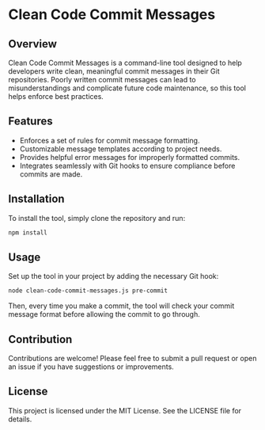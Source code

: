 # Clean Code Commit Messages

## Overview
Clean Code Commit Messages is a command-line tool designed to help developers write clean, meaningful commit messages in their Git repositories. Poorly written commit messages can lead to misunderstandings and complicate future code maintenance, so this tool helps enforce best practices.

## Features
- Enforces a set of rules for commit message formatting.
- Customizable message templates according to project needs.
- Provides helpful error messages for improperly formatted commits.
- Integrates seamlessly with Git hooks to ensure compliance before commits are made.

## Installation
To install the tool, simply clone the repository and run:
```bash
npm install
```

## Usage
Set up the tool in your project by adding the necessary Git hook:
```bash
node clean-code-commit-messages.js pre-commit
```
Then, every time you make a commit, the tool will check your commit message format before allowing the commit to go through.

## Contribution
Contributions are welcome! Please feel free to submit a pull request or open an issue if you have suggestions or improvements.

## License
This project is licensed under the MIT License. See the LICENSE file for details.
